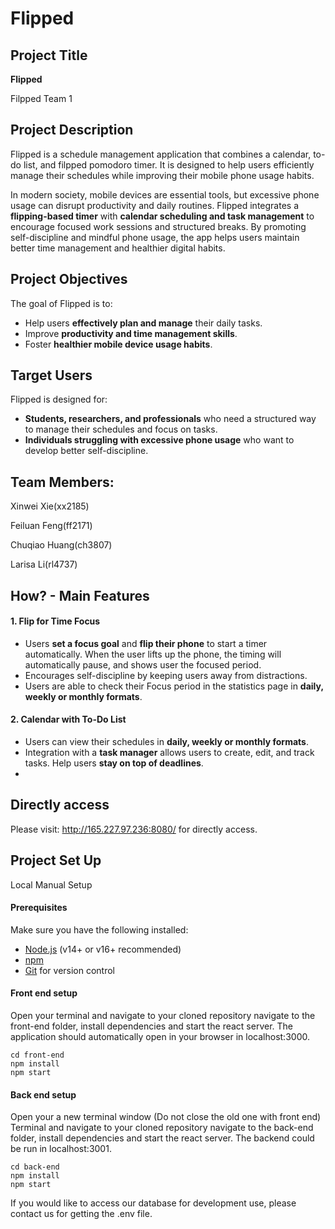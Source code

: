 # Flipped
## **Project Title**  
**Flipped**  

Filpped Team 1

## **Project Description**  
Flipped is a schedule management application that combines a calendar, to-do list, and filpped pomodoro timer. It is designed to help users efficiently manage their schedules while improving their mobile phone usage habits.  

In modern society, mobile devices are essential tools, but excessive phone usage can disrupt productivity and daily routines. Flipped integrates a **flipping-based timer** with **calendar scheduling and task management** to encourage focused work sessions and structured breaks. By promoting self-discipline and mindful phone usage, the app helps users maintain better time management and healthier digital habits.  

## **Project Objectives**  
The goal of Flipped is to:  
- Help users **effectively plan and manage** their daily tasks.  
- Improve **productivity and time management skills**.  
- Foster **healthier mobile device usage habits**.  

## **Target Users**  
Flipped is designed for:  
- **Students, researchers, and professionals** who need a structured way to manage their schedules and focus on tasks.  
- **Individuals struggling with excessive phone usage** who want to develop better self-discipline. 

## **Team Members**:

Xinwei Xie(xx2185)

Feiluan Feng(ff2171)

Chuqiao Huang(ch3807)

Larisa Li(rl4737)


## **How? - Main Features**  

#### **1. Flip for Time Focus**  
- Users **set a focus goal** and **flip their phone** to start a timer automatically. When the user lifts up the phone, the timing will automatically pause, and shows user the focused period.
- Encourages self-discipline by keeping users away from distractions.
- Users are able to check their Focus period in the statistics page in **daily, weekly or monthly formats**.

#### **2. Calendar with To-Do List**  
- Users can view their schedules in **daily, weekly or monthly formats**.  
- Integration with a **task manager** allows users to create, edit, and track tasks. Help users **stay on top of deadlines**.
- 

## Directly access

Please visit: http://165.227.97.236:8080/ for directly access.

## **Project Set Up**  

Local Manual Setup

#### Prerequisites

Make sure you have the following installed:

- [Node.js](https://nodejs.org/) (v14+ or v16+ recommended)
- [npm](https://www.npmjs.com/)
- [Git](https://git-scm.com/) for version control

#### Front end setup

Open your terminal and navigate to your cloned repository
navigate to the front-end folder, install dependencies and start the react server.
The application should automatically open in your browser in localhost:3000.

```
cd front-end
npm install
npm start
```

#### Back end setup

Open your a new terminal window (Do not close the old one with front end)
Terminal and navigate to your cloned repository
navigate to the back-end folder, install dependencies and start the react server.
The backend could be run in localhost:3001.

```
cd back-end
npm install
npm start
```

If you would like to access our database for development use, please contact us for getting the .env file.





